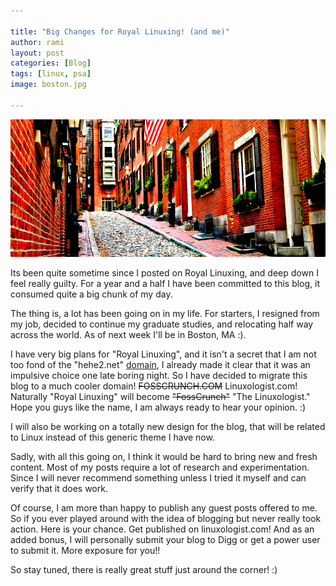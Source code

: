 ```yaml
---

title: "Big Changes for Royal Linuxing! (and me)"
author: rami
layout: post
categories: [Blog]
tags: [linux, psa]
image: boston.jpg

---
```


![Boston](/assets/images/content/blog/boston.jpg)

Its been quite sometime since I posted on Royal Linuxing, and deep down I feel really guilty. For a year and a half I have been committed to this blog, it consumed quite a big chunk of my day.

The thing is, a lot has been going on in my life. For starters, I resigned from my job, decided to continue my graduate studies, and relocating half way across the world. As of next week I'll be in Boston, MA :).

I have very big plans for "Royal Linuxing", and it isn't a secret that I am not too fond of the "hehe2.net" [domain](/blog/change-we-can-understand), I already made it clear that it was an impulsive choice one late boring night. So I have decided to migrate this blog to a much cooler domain! <s>FOSSCRUNCH.COM</s> Linuxologist.com! Naturally "Royal Linuxing" will become <s>"FossCrunch"</s> "The Linuxologist." Hope you guys like the name, I am always ready to hear your opinion. :)


I will also be working on a totally new design for the blog, that will be related to Linux instead of this generic theme I have now.

Sadly, with all this going on, I think it would be hard to bring new and fresh content. Most of my posts require a lot of research and experimentation. Since I will never recommend something unless I tried it myself and can verify that it does work.

Of course, I am more than happy to publish any guest posts offered to me. So if you ever played around with the idea of blogging but never really took action. Here is your chance. Get published on linuxologist.com! And as an added bonus, I will personally submit your blog to Digg or get a power user to submit it. More exposure for you!!

So stay tuned, there is really great stuff just around the corner! :)
